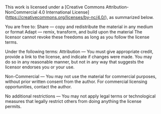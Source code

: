 This work is licensed under a [Creative Commons Attribution-NonCommercial 4.0 International License] (https://creativecommons.org/licenses/by-nc/4.0/), as summarized below.

You are free to:
Share — copy and redistribute the material in any medium or format
Adapt — remix, transform, and build upon the material
The licensor cannot revoke these freedoms as long as you follow the license terms.

Under the following terms:
Attribution — You must give appropriate credit, provide a link to the license, and indicate if changes were made. You may do so in any reasonable manner, but not in any way that suggests the licensor endorses you or your use.

Non-Commercial — You may not use the material for commercial purposes, without prior written consent from the author. For commercial licensing opportunities, contact the author.

No additional restrictions — You may not apply legal terms or technological measures that legally restrict others from doing anything the license permits.